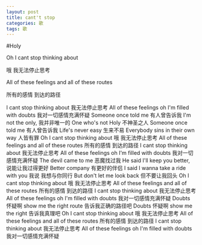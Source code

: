 ```yaml
---
layout: post
title: cant't stop
categories: 歌
tags: 歌
---
```

#Holy


Oh I cant stop thinking about 

哦 我无法停止思考

All of these feelings and all of these routes 

所有的感情 到达的路径

I cant stop thinking about 
我无法停止思考
All of these feelings oh I'm filled with doubts 
我对一切感情充满怀疑
Someone once told me 
有人曾告诉我
I'm not the only, 
我并非唯一的
One who's not Holy 
不神圣之人
Someone once told me 
有人曾告诉我
Life's never easy 
生来不易
Everybody sins in their own way 
人皆有罪
Oh I cant stop thinking about 
哦 我无法停止思考
All of these feelings and all of these routes 
所有的感情 到达的路径
I cant stop thinking about 
我无法停止思考
All of these feelings oh I'm filled with doubts 
我对一切感情充满怀疑
The devil came to me 
恶魔找过我
He said I'll keep you better, 
说能让我过得更好
Better company 
有更好的伴侣
I said I wanna take a ride with you 
我说 我想与你同行
But don't let me look back 
但不要让我回头
Oh I cant stop thinking about 
哦 我无法停止思考
All of these feelings and all of these routes 
所有的感情 到达的路径
I cant stop thinking about 
我无法停止思考
All of these feelings oh I'm filled with doubts 
我对一切感情充满怀疑
Doubts 
怀疑啊
show me the right route 
告诉我正确的路径吧
Doubts 
怀疑啊
show me the right 
告诉我真理吧
Oh I cant stop thinking about 
哦 我无法停止思考
All of these feelings and all of these routes 
所有的感情 到达的路径
I cant stop thinking about 
我无法停止思考
All of these feelings oh I'm filled with doubts 
我对一切感情充满怀疑
